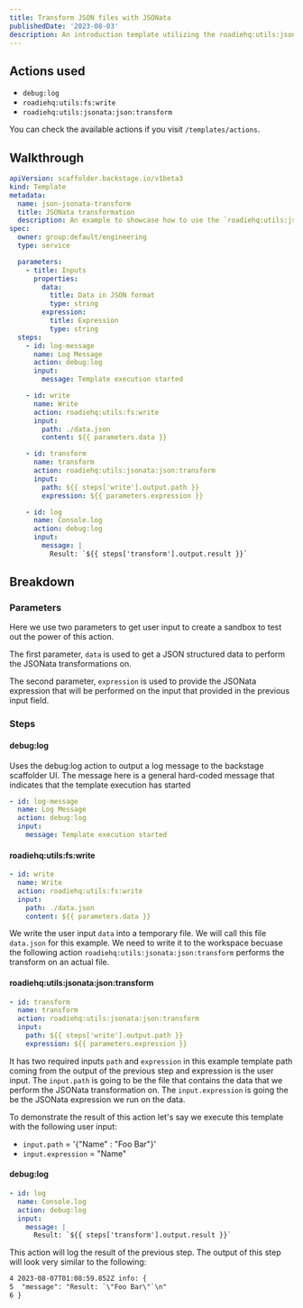 ```yaml
---
title: Transform JSON files with JSONata
publishedDate: '2023-08-03'
description: An introduction template utilizing the roadiehq:utils:jsonata:json:transform
---
```


## Actions used

- `debug:log`
- `roadiehq:utils:fs:write`
- `roadiehq:utils:jsonata:json:transform`

You can check the available actions if you visit `/templates/actions`.

## Walkthrough

```yaml
apiVersion: scaffolder.backstage.io/v1beta3
kind: Template
metadata:
  name: json-jsonata-transform
  title: JSONata transformation
  description: An example to showcase how to use the `roadiehq:utils:jsonata:json:transform` action to transform a JSON file
spec:
  owner: group:default/engineering
  type: service

  parameters:
    - title: Inputs
      properties:
        data:
          title: Data in JSON format
          type: string
        expression:
          title: Expression
          type: string
  steps:
    - id: log-message
      name: Log Message
      action: debug:log
      input:
        message: Template execution started

    - id: write
      name: Write
      action: roadiehq:utils:fs:write
      input:
        path: ./data.json
        content: ${{ parameters.data }}

    - id: transform
      name: transform
      action: roadiehq:utils:jsonata:json:transform
      input:
        path: ${{ steps['write'].output.path }}
        expression: ${{ parameters.expression }}

    - id: log
      name: Console.log
      action: debug:log
      input:
        message: |
          Result: `${{ steps['transform'].output.result }}`
```

## Breakdown

### Parameters

Here we use two parameters to get user input to create a sandbox to test out the power of this action.

The first parameter, `data` is used to get a JSON structured data to perform the JSONata transformations on.

The second parameter, `expression` is used to provide the JSONata expression that will be performed on the input that provided in the previous input field.

### Steps

#### debug:log

Uses the debug:log action to output a log message to the backstage scaffolder UI. The message here is a general hard-coded message that indicates that the template execution has started

```yaml
- id: log-message
  name: Log Message
  action: debug:log
  input:
    message: Template execution started
```

#### roadiehq:utils:fs:write

```yaml
- id: write
  name: Write
  action: roadiehq:utils:fs:write
  input:
    path: ./data.json
    content: ${{ parameters.data }}
```

We write the user input `data` into a temporary file. We will call this file `data.json` for this example. We need to write it to the workspace becuase the following action `roadiehq:utils:jsonata:json:transform` performs the transform on an actual file.

#### roadiehq:utils:jsonata:json:transform

```yaml
- id: transform
  name: transform
  action: roadiehq:utils:jsonata:json:transform
  input:
    path: ${{ steps['write'].output.path }}
    expression: ${{ parameters.expression }}
```

It has two required inputs `path` and `expression` in this example template path coming from the output of the previous step and expression is the user input. The `input.path` is going to be the file that contains the data that we perform the JSONata transformation on. The `input.expression` is going the be the JSONata expression we run on the data.

To demonstrate the result of this action let's say we execute this template with the following user input:

- `input.path` = '{"Name" : "Foo Bar"}'
- `input.expression` = "Name"

#### debug:log

```yaml
- id: log
  name: Console.log
  action: debug:log
  input:
    message: |
      Result: `${{ steps['transform'].output.result }}`
```

This action will log the result of the previous step. The output of this step will look very similar to the following:

```txt
4 2023-08-07T01:08:59.852Z info: {
5  "message": "Result: `\"Foo Bar\"`\n"
6 }
```
